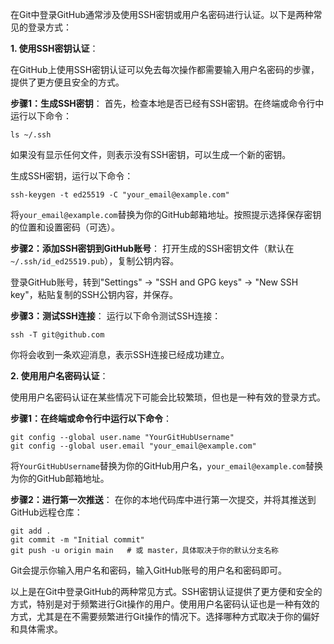 在Git中登录GitHub通常涉及使用SSH密钥或用户名密码进行认证。以下是两种常见的登录方式：

**1. 使用SSH密钥认证**：

在GitHub上使用SSH密钥认证可以免去每次操作都需要输入用户名密码的步骤，提供了更方便且安全的方式。

**步骤1：生成SSH密钥**：
首先，检查本地是否已经有SSH密钥。在终端或命令行中运行以下命令：
```
ls ~/.ssh
```
如果没有显示任何文件，则表示没有SSH密钥，可以生成一个新的密钥。

生成SSH密钥，运行以下命令：
```
ssh-keygen -t ed25519 -C "your_email@example.com"
```
将`your_email@example.com`替换为你的GitHub邮箱地址。按照提示选择保存密钥的位置和设置密码（可选）。

**步骤2：添加SSH密钥到GitHub账号**：
打开生成的SSH密钥文件（默认在`~/.ssh/id_ed25519.pub`），复制公钥内容。

登录GitHub账号，转到"Settings" -> "SSH and GPG keys" -> "New SSH key"，粘贴复制的SSH公钥内容，并保存。

**步骤3：测试SSH连接**：
运行以下命令测试SSH连接：
```
ssh -T git@github.com
```
你将会收到一条欢迎消息，表示SSH连接已经成功建立。

**2. 使用用户名密码认证**：

使用用户名密码认证在某些情况下可能会比较繁琐，但也是一种有效的登录方式。

**步骤1：在终端或命令行中运行以下命令**：
```
git config --global user.name "YourGitHubUsername"
git config --global user.email "your_email@example.com"
```
将`YourGitHubUsername`替换为你的GitHub用户名，`your_email@example.com`替换为你的GitHub邮箱地址。

**步骤2：进行第一次推送**：
在你的本地代码库中进行第一次提交，并将其推送到GitHub远程仓库：
```
git add .
git commit -m "Initial commit"
git push -u origin main   # 或 master，具体取决于你的默认分支名称
```
Git会提示你输入用户名和密码，输入GitHub账号的用户名和密码即可。

以上是在Git中登录GitHub的两种常见方式。SSH密钥认证提供了更方便和安全的方式，特别是对于频繁进行Git操作的用户。使用用户名密码认证也是一种有效的方式，尤其是在不需要频繁进行Git操作的情况下。选择哪种方式取决于你的偏好和具体需求。